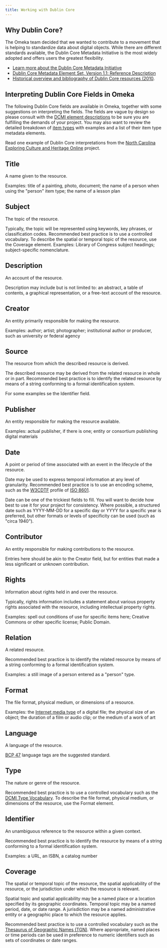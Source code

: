 ```yaml
---
title: Working with Dublin Core
---
```


Why Dublin Core?
----------

The Omeka team decided that we wanted to contribute to a movement that is helping to standardize data about digital objects. While there are different standards available, the Dublin Core Metadata Initiative is the most widely adopted and offers users the greatest flexibility.

- [Learn more about the Dublin Core Metadata Initiative](http://dublincore.org/about/)
- [Dublin Core Metadata Element Set, Version 1.1: Reference Description](http://dublincore.org/documents/dces/)
- [Historical overview and bibliography of Dublin Core resources (2010](http://www.oclc.org/research/activities/past/orprojects/dublincore/default.htm).

Interpreting Dublin Core Fields in Omeka 
--------------------------------------------------------

The following Dublin Core fields are available in Omeka, together with some suggestions on interpreting the fields. The fields are vague by design so please consult with the [DCMI element descriptions](http://dublincore.org/documents/usageguide/elements.shtml) to be sure you are fulfilling the demands of your project. You may also want to review the detailed breakdown of [item types](/Content/Item_Types/) with examples and a list of their item type metadata elements.

Read one example of Dublin Core interpretations from the [North Carolina Exploring Culture and Heritage Online](http://www.digitalnc.org/about/participate/describe/) project.

## Title

A name given to the resource.

Examples: title of a painting, photo, document; the name of a person when using the "person" item type; the name of a lesson plan

## Subject

The topic of the resource.

Typically, the topic will be represented using keywords, key phrases, or classification codes. Recommended best practice is to use a controlled vocabulary. To describe the spatial or temporal topic of the resource, use the Coverage element. Examples: Library of Congress subject headings; subject-specific nomenclature.

## Description

An account of the resource.

Description may include but is not limited to: an abstract, a table of contents, a graphical representation, or a free-text account of the resource. 

## Creator

An entity primarily responsible for making the resource.

Examples: author; artist; photographer; institutional author or producer, such as university or federal agency

## Source

The resource from which the described resource is derived.

The described resource may be derived from the related resource in whole or in part. Recommended best practice is to identify the related resource by means of a string conforming to a formal identification system.

For some examples se the Identifier field.

## Publisher

An entity responsible for making the resource available.

Examples: actual publisher, if there is one; entity or consortium publishing digital materials

## Date

A point or period of time associated with an event in the lifecycle of the resource.

Date may be used to express temporal information at any level of granularity. Recommended best practice is to use an encoding scheme, such as the [W3CDTF](https://www.w3.org/TR/NOTE-datetime) profile of [ISO 8601](https://www.iso.org/iso-8601-date-and-time-format.html).

Date can be one of the trickiest fields to fill. You will want to decide how best to use it for your project for consistency. Where possible, a structured date such as YYYY-MM-DD for a specific day or YYYY for a specific year is preferred, but other formats or levels of specificity can be used (such as "circa 1940").

## Contributor

An entity responsible for making contributions to the resource.

Entries here should be akin to the Creator field, but for entities that made a less significant or unknown contribution.

## Rights

Information about rights held in and over the resource.

Typically, rights information includes a statement about various property rights associated with the resource, including intellectual property rights.

Examples: spell out conditions of use for specific items here; Creative Commons or other specific license; Public Domain.

## Relation

A related resource.

Recommended best practice is to identify the related resource by means of a string conforming to a formal identification system.

Examples: a still image of a person entered as a "person" type.

## Format

The file format, physical medium, or dimensions of a resource.

Examples: the [Internet media type](https://www.iana.org/assignments/media-types/media-types.xhtml) of a digital file; the physical size of an object; the duration of a film or audio clip; or the medium of a work of art

## Language

A language of the resource.

[BCP 47](https://www.w3.org/International/articles/language-tags/) language tags are the suggested standard.

## Type

The nature or genre of the resource.

Recommended best practice is to use a controlled vocabulary such as the [DCMI Type Vocabulary](http://dublincore.org/documents/dcmi-terms/#section-7). To describe the file format, physical medium, or dimensions of the resource, use the Format element.

## Identifier

An unambiguous reference to the resource within a given context.

Recommended best practice is to identify the resource by means of a string conforming to a formal identification system.

Examples: a URL, an ISBN, a catalog number

## Coverage

The spatial or temporal topic of the resource, the spatial applicability of the resource, or the jurisdiction under which the resource is relevant.

Spatial topic and spatial applicability may be a named place or a location specified by its geographic coordinates. Temporal topic may be a named period, date, or date range. A jurisdiction may be a named administrative entity or a geographic place to which the resource applies.

Recommended best practice is to use a controlled vocabulary such as the [Thesaurus of Geographic Names (TGN)](http://www.getty.edu/research/tools/vocabularies/tgn/index.html). Where appropriate, named places or time periods can be used in preference to numeric identifiers such as sets of coordinates or date ranges.

